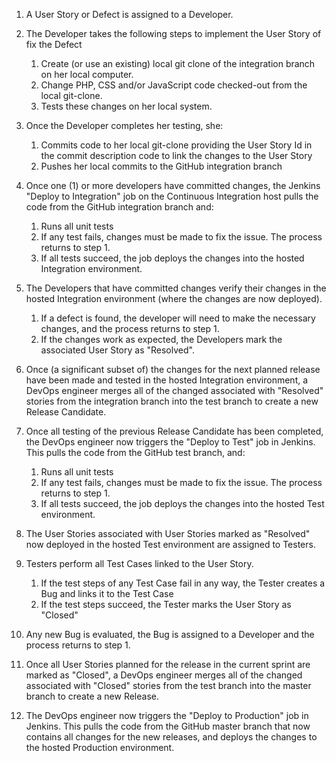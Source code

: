 1. A User Story or Defect is assigned to a Developer.

2. The Developer takes the following steps to implement the User Story of fix the Defect
    1. Create (or use an existing) local git clone of the integration branch on her local computer.
    2. Change PHP, CSS and/or JavaScript code checked-out from the local git-clone. 
    3. Tests these changes on her local system.

3. Once the Developer completes her testing, she:
    1. Commits code to her local git-clone providing the User Story Id in the commit description code to link the changes to the User Story
    2. Pushes her local commits to the GitHub integration branch

4. Once one (1) or more developers have committed changes, the Jenkins "Deploy to Integration" job on the Continuous Integration host pulls the code from the GitHub integration branch and:
    1. Runs all unit tests
    2. If any test fails, changes must be made to fix the issue. The process returns to step 1.
    3. If all tests succeed, the job deploys the changes into the hosted Integration environment.

5. The Developers that have committed changes verify their changes in the hosted Integration environment (where the changes are now deployed).
    1. If a defect is found, the developer will need to make the necessary changes, and the process returns to step 1.
    2. If the changes work as expected, the Developers mark the associated User Story as "Resolved".

6. Once (a significant subset of) the changes for the next planned release have been made and tested in the hosted Integration environment, a DevOps engineer merges all of the changed associated with "Resolved" stories from the integration branch into the test branch to create a new Release Candidate.

6. Once all testing of the previous Release Candidate has been completed, the DevOps engineer now triggers the "Deploy to Test" job in Jenkins. This pulls the code from the GitHub test branch, and:
    1. Runs all unit tests
    2. If any test fails, changes must be made to fix the issue. The process returns to step 1.
    3. If all tests succeed, the job deploys the changes into the hosted Test environment.

7. The User Stories associated with User Stories marked as "Resolved" now deployed in the hosted Test environment are assigned to Testers.

8. Testers perform all Test Cases linked to the User Story.
    1. If the test steps of any Test Case fail  in any way, the Tester creates a Bug and links it to the Test Case
    2. If the test steps succeed, the Tester marks the User Story as "Closed"

9. Any new Bug is evaluated, the Bug is assigned to a Developer and the process returns to step 1.

10. Once all User Stories planned for the release in the current sprint are marked as "Closed", a DevOps engineer merges all of the changed associated with "Closed" stories from the test branch into the master branch to create a new Release.

11. The DevOps engineer now triggers the "Deploy to Production" job in Jenkins. This pulls the code from the GitHub master branch that now contains all changes for the new releases, and deploys the changes to the hosted Production environment.


